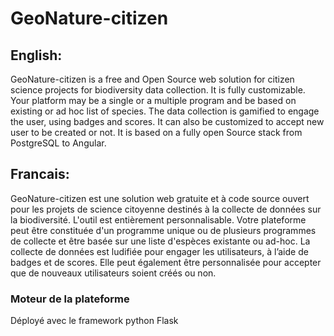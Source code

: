 # GeoNature-citizen

## English:

GeoNature-citizen is a free and Open Source web solution for citizen science projects for biodiversity data collection. It is fully customizable. Your platform may be a single or a multiple program and be based on existing or ad hoc list of species.
The data collection is gamified to engage the user, using badges and scores. It can also be customized to accept new user to be created or not.
It is based on a fully open Source stack from PostgreSQL to Angular.

## Francais:

GeoNature-citizen est une solution web gratuite et à code source ouvert pour les projets de science citoyenne destinés à la collecte de données sur la biodiversité. L'outil est entièrement personnalisable. Votre plateforme peut être constituée d'un programme unique ou de plusieurs programmes de collecte et être basée sur une liste d'espèces existante ou ad-hoc.
La collecte de données est ludifiée pour engager les utilisateurs, à l’aide de badges et de scores. Elle peut également être personnalisée pour accepter que de nouveaux utilisateurs soient créés ou non.

### Moteur de la plateforme 

Déployé avec le framework python Flask

